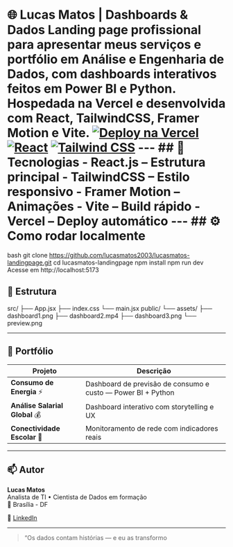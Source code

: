 # 🌐 Lucas Matos | Dashboards & Dados Landing page profissional para apresentar meus serviços e portfólio em **Análise e Engenharia de Dados**, com dashboards interativos feitos em **Power BI e Python**. Hospedada na **Vercel** e desenvolvida com **React**, **TailwindCSS**, **Framer Motion** e **Vite**. [![Deploy na Vercel](https://img.shields.io/badge/Deploy-Vercel-black?logo=vercel)](https://dashboardslucasmatos.vercel.app/) [![React](https://img.shields.io/badge/React-20232A?logo=react&logoColor=61DAFB)](https://react.dev) [![Tailwind CSS](https://img.shields.io/badge/Tailwind_CSS-38B2AC?logo=tailwind-css&logoColor=white)](https://tailwindcss.com) --- ## 🚀 Tecnologias - **React.js** – Estrutura principal - **TailwindCSS** – Estilo responsivo - **Framer Motion** – Animações - **Vite** – Build rápido - **Vercel** – Deploy automático --- ## ⚙️ Como rodar localmente
bash
git clone https://github.com/lucasmatos2003/lucasmatos-landingpage.git
cd lucasmatos-landingpage
npm install
npm run dev
Acesse em http://localhost:5173

## 🧩 Estrutura

src/
├── App.jsx
├── index.css
└── main.jsx
public/
└── assets/
├── dashboard1.png
├── dashboard2.mp4
├── dashboard3.png
└── preview.png


---

## 💼 Portfólio

| Projeto | Descrição |
|----------|------------|
| **Consumo de Energia** ⚡ | Dashboard de previsão de consumo e custo — Power BI + Python |
| **Análise Salarial Global** 💰 | Dashboard interativo com storytelling e UX |
| **Conectividade Escolar** 🏫 | Monitoramento de rede com indicadores reais |

---

## 📫 Autor

**Lucas Matos**  
Analista de TI • Cientista de Dados em formação  
📍 Brasília - DF  

🔗 [LinkedIn](https://linkedin.com/in/lucas-david-carvalho-vieira-de-matos)

---

> “Os dados contam histórias — e eu as transformo 